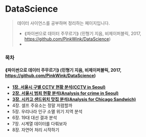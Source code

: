 # DataScience
> 데이터 사이언스를 공부하며 정리하는 페이지입니다.   
> * ⟪파이썬으로 데이터 주무르기⟫ (민형기 지음, 비제이퍼블릭, 2017, https://github.com/PinkWink/DataScience)      
> *            
         
          
          
### 목차    
#### ⟪파이썬으로 데이터 주무르기⟫ (민형기 지음, 비제이퍼블릭, 2017, https://github.com/PinkWink/DataScience)


* **[1장. 서울시 구별 CCTV 현황 분석(CCTV in Seoul)](https://github.com/ranisop/DataScience/tree/master/01.%20CCTV%20in%20Seoul)**
* **[2장. 서울시 범죄 현황 분석(Analysis for crime in Seoul)](https://github.com/ranisop/DataScience/tree/master/02.%20Analysis%20for%20crime%20in%20Seoul)**
* **[3장. 시카고 샌드위치 맛집 분석(Analysis for Chicago Sandwich)](https://github.com/ranisop/DataScience/tree/master/03.%20Analysis%20for%20Chicago%20Sandwich)**
* 4장. 셀프 주유소는 정말 저렴할까
* 5장. 우리나라 인구 소멸 위기 지역 분석
* 6장. 19대 대선 결과 분석
* 7장. 시계열 데이터를 다뤄보자
* 8장. 자연어 처리 시작하기

